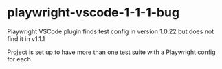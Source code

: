 # playwright-vscode-1-1-1-bug

Playwright VSCode plugin finds test config in version 1.0.22 but does not find it in v1.1.1

Project is set up to have more than one test suite with a Playwright config for each.
